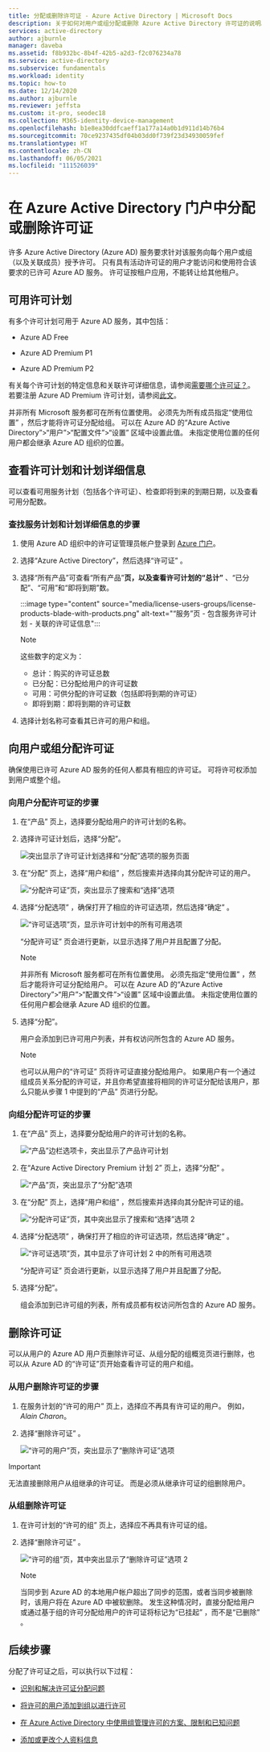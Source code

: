 ```yaml
---
title: 分配或删除许可证 - Azure Active Directory | Microsoft Docs
description: 关于如何对用户或组分配或删除 Azure Active Directory 许可证的说明。
services: active-directory
author: ajburnle
manager: daveba
ms.assetid: f8b932bc-8b4f-42b5-a2d3-f2c076234a78
ms.service: active-directory
ms.subservice: fundamentals
ms.workload: identity
ms.topic: how-to
ms.date: 12/14/2020
ms.author: ajburnle
ms.reviewer: jeffsta
ms.custom: it-pro, seodec18
ms.collection: M365-identity-device-management
ms.openlocfilehash: b1e8ea30ddfcaeff1a177a14a0b1d911d14b76b4
ms.sourcegitcommit: 70ce9237435df04b03dd0f739f23d34930059fef
ms.translationtype: HT
ms.contentlocale: zh-CN
ms.lasthandoff: 06/05/2021
ms.locfileid: "111526039"
---
```

# <a name="assign-or-remove-licenses-in-the-azure-active-directory-portal"></a>在 Azure Active Directory 门户中分配或删除许可证

许多 Azure Active Directory (Azure AD) 服务要求针对该服务向每个用户或组（以及关联成员）授予许可。 只有具有活动许可证的用户才能访问和使用符合该要求的已许可 Azure AD 服务。 许可证按租户应用，不能转让给其他租户。 

## <a name="available-license-plans"></a>可用许可计划

有多个许可计划可用于 Azure AD 服务，其中包括：

- Azure AD Free

- Azure AD Premium P1

- Azure AD Premium P2

有关每个许可计划的特定信息和关联许可详细信息，请参阅[需要哪个许可证？](https://azure.microsoft.com/pricing/details/active-directory/)。 若要注册 Azure AD Premium 许可计划，请参阅[此文](./active-directory-get-started-premium.md)。

并非所有 Microsoft 服务都可在所有位置使用。 必须先为所有成员指定“使用位置”  ，然后才能将许可证分配给组。 可以在 Azure AD 的“Azure Active Directory”&gt;“用户”&gt;“配置文件”&gt;“设置”  区域中设置此值。 未指定使用位置的任何用户都会继承 Azure AD 组织的位置。

## <a name="view-license-plans-and-plan-details"></a>查看许可计划和计划详细信息

可以查看可用服务计划（包括各个许可证）、检查即将到来的到期日期，以及查看可用分配数。

### <a name="to-find-your-service-plan-and-plan-details"></a>查找服务计划和计划详细信息的步骤

1. 使用 Azure AD 组织中的许可证管理员帐户登录到 [Azure 门户](https://portal.azure.com/)。

1. 选择“Azure Active Directory”，然后选择“许可证”   。

1. 选择“所有产品”可查看“所有产品”**页，以及查看许可计划的“总计”** 、“已分配”、“可用”和“即将到期”数。

    :::image type="content" source="media/license-users-groups/license-products-blade-with-products.png" alt-text="“服务”页 - 包含服务许可计划 - 关联的许可证信息":::

    > [!NOTE]
    > 这些数字的定义为： 
    > - 总计：购买的许可证总数
    > - 已分配：已分配给用户的许可证数
    > - 可用：可供分配的许可证数（包括即将到期的许可证）
    > - 即将到期：即将到期的许可证数

1. 选择计划名称可查看其已许可的用户和组。

## <a name="assign-licenses-to-users-or-groups"></a>向用户或组分配许可证

确保使用已许可 Azure AD 服务的任何人都具有相应的许可证。 可将许可权添加到用户或整个组。

### <a name="to-assign-a-license-to-a-user"></a>向用户分配许可证的步骤

1. 在“产品”  页上，选择要分配给用户的许可计划的名称。

1. 选择许可证计划后，选择“分配”。

    ![突出显示了许可证计划选择和“分配”选项的服务页面](media/license-users-groups/license-products-blade-with-assign-option-highlight.png)

1. 在“分配”  页上，选择“用户和组”  ，然后搜索并选择向其分配许可证的用户。

    ![“分配许可证”页，突出显示了搜索和“选择”选项](media/license-users-groups/assign-license-blade-with-highlight.png)

1. 选择“分配选项”  ，确保打开了相应的许可证选项，然后选择“确定”  。

    ![“许可证选项”页，显示许可计划中的所有可用选项](media/license-users-groups/license-option-blade-assignments.png)

    “分配许可证”  页会进行更新，以显示选择了用户并且配置了分配。

    > [!NOTE]
    > 并非所有 Microsoft 服务都可在所有位置使用。 必须先指定“使用位置”  ，然后才能将许可证分配给用户。 可以在 Azure AD 的“Azure Active Directory”&gt;“用户”&gt;“配置文件”&gt;“设置”  区域中设置此值。 未指定使用位置的任何用户都会继承 Azure AD 组织的位置。

1. 选择“分配”。 

    用户会添加到已许可用户列表，并有权访问所包含的 Azure AD 服务。
    > [!NOTE]
    > 也可以从用户的“许可证”  页将许可证直接分配给用户。 如果用户有一个通过组成员关系分配的许可证，并且你希望直接将相同的许可证分配给该用户，那么只能从步骤 1 中提到的“产品”  页进行分配。

### <a name="to-assign-a-license-to-a-group"></a>向组分配许可证的步骤

1. 在“产品”  页上，选择要分配给用户的许可计划的名称。

    ![“产品”边栏选项卡，突出显示了产品许可计划](media/license-users-groups/license-products-blade-with-product-highlight.png)

1. 在“Azure Active Directory Premium 计划 2”  页上，选择“分配”  。

    ![“产品”页，突出显示了“分配”选项](media/license-users-groups/license-products-blade-with-assign-option-highlight.png)

1. 在“分配”  页上，选择“用户和组”  ，然后搜索并选择向其分配许可证的组。

    ![“分配许可证”页，其中突出显示了搜索和“选择”选项 2](media/license-users-groups/assign-group-license-blade-with-highlight.png)

1. 选择“分配选项”  ，确保打开了相应的许可证选项，然后选择“确定”  。

    ![“许可证选项”页，其中显示了许可计划 2 中的所有可用选项](media/license-users-groups/license-option-blade-group-assignments.png)

    “分配许可证”  页会进行更新，以显示选择了用户并且配置了分配。

1. 选择“分配”。 

    组会添加到已许可组的列表，所有成员都有权访问所包含的 Azure AD 服务。

## <a name="remove-a-license"></a>删除许可证

可以从用户的 Azure AD 用户页删除许可证、从组分配的组概览页进行删除，也可以从 Azure AD 的“许可证”页开始查看许可证的用户和组。 

### <a name="to-remove-a-license-from-a-user"></a>从用户删除许可证的步骤

1. 在服务计划的“许可的用户”  页上，选择应不再具有许可证的用户。 例如，_Alain Charon_。

1. 选择“删除许可证”  。

    ![“许可的用户”页，突出显示了“删除许可证”选项](media/license-users-groups/license-products-user-blade-with-remove-option-highlight.png)

> [!IMPORTANT]
> 无法直接删除用户从组继承的许可证。 而是必须从继承许可证的组删除用户。

### <a name="to-remove-a-license-from-a-group"></a>从组删除许可证

1. 在许可计划的“许可的组”  页上，选择应不再具有许可证的组。

1. 选择“删除许可证”  。

    ![“许可的组”页，其中突出显示了“删除许可证”选项 2](media/license-users-groups/license-products-group-blade-with-remove-option-highlight.png)
    
    > [!NOTE]
    > 当同步到 Azure AD 的本地用户帐户超出了同步的范围，或者当同步被删除时，该用户将在 Azure AD 中被软删除。 发生这种情况时，直接分配给用户或通过基于组的许可分配给用户的许可证将标记为“已挂起”  ，而不是“已删除”  。

## <a name="next-steps"></a>后续步骤

分配了许可证之后，可以执行以下过程：

- [识别和解决许可证分配问题](../enterprise-users/licensing-groups-resolve-problems.md)

- [将许可的用户添加到组以进行许可](../enterprise-users/licensing-groups-migrate-users.md)

- [在 Azure Active Directory 中使用组管理许可的方案、限制和已知问题](../enterprise-users/licensing-group-advanced.md)

- [添加或更改个人资料信息](active-directory-users-profile-azure-portal.md)
